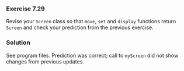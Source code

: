 ### Exercise 7.29

Revise your `Screen` class so that `move`, `set` and `display` functions return
`Screen` and check your prediction from the previous exercise.

### Solution

See program files. Prediction was correct; call to `myScreen` did not show
changes from previous updates.
